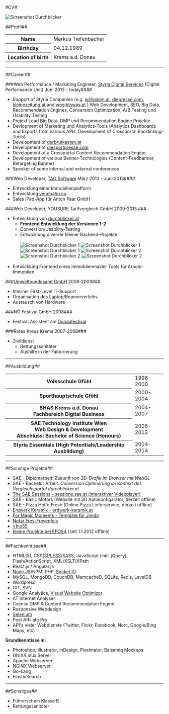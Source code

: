 #CV#

![Screenshot Durchblicker](https://raw.github.com/tiefenb/ll/master/images/thumbs/myself.jpg)

##Profil##

<table>
	<tr><th>Name</th><td>Markus Tiefenbacher</td></tr>
	<tr><th>Birthday</th><td>04.12.1989</td></tr>
	<tr><th>Location of birth</th><td>Krems a.d. Donau</td></tr>
</table>

---

##Career##

###Web Performance / Marketing Engineer, [Styria Digital Services](http://styriadigitalservices.com/) (Digital Performance Unit) Juni 2013 - today####

* Support of Styria Companies (e.g. [willhaben.at](http://www.willhaben.at/), [diepresse.com](http://diepresse.at/), [kleinezeitung.at](http://www.kleinezeitung.at/) and [wogibtswas.at](http://www.wogibtswas.at/) ) Web Development, SEO, Big Data, Recommendation Engines, Conversion Optimization, A/B Testing und Usability Testing
* Projekt Lead Big Data, DMP und Recommendation Engine Projekte
* Devlopment of Marketing und Analytics-Tools (Analytics Dashboards and Exports from various APIs, Development of Crossportal Backlinking-Tools)
* Development of [derbrutkasten.at](https://www.derbrutkasten.at/)
* Development of [diesportpresse.com](https://www.diesportpresse.com)
* Development of a Crossportal Content Recommendation Engine
* Development of various Banner-Technologies (Content-Feedbanner, Retargeting Banner)
* Speaker of some internal and external conferences

###Web Developer, [TAO Software](http://software.tao.at) März 2013 - Juni 2013####

* Entwicklung einer Immobilienplatform
* Entwicklung [vennbahn.eu](http://www.vennbahn.eu/)
* Sales iPad-App für Anton Paar GmbH

###Web Developer, YOUSURE Tarifvergleich GmbH 2009-2013 ###
* Entwicklung von [durchblicker.at](https://durchblicker.at)
	* **Frontend Entwicklung der Versionen 1-2**
	* Conversion/Usability-Testing
	* Entwicklung diverser kleiner Backend-Projekte
	<br/><br/>
	![Screenshot Durchblicker 1](https://raw.github.com/tiefenb/ll/master/images/thumbs/db1.jpg) ![Screenshot Durchblicker 1](https://raw.github.com/tiefenb/ll/master/images/thumbs/db2.jpg) ![Screenshot Durchblicker 1](https://raw.github.com/tiefenb/ll/master/images/thumbs/db3.jpg)
	![Screenshot Durchblicker 2](https://raw.github.com/tiefenb/ll/master/images/thumbs/db4.jpg) ![Screenshot Durchblicker 2](https://raw.github.com/tiefenb/ll/master/images/thumbs/db5.jpg) ![Screenshot Durchblicker 2](https://raw.github.com/tiefenb/ll/master/images/thumbs/db6.jpg)
	<br/><br/>
* Entwicklung Frontend eines Immoblienmakler Tools für Arnold-Immoblien

###[Umweltbundesamt GmbH](http://www.umweltbundesamt.at/) 2008-2009###
*  Interner First-Level IT-Support
*  Organisation des Laptop/Beamerverleihs
*  Austausch von Hardware

###NÖ Festival GmbH 2008###
*  Festival Assistent am [Donaufestival](http://www.donaufestival.at/)

###Rotes Kreuz Krems 2007-2008###
* Zivildienst
	* Rettungssanitäter
	* Aushilfe in der Fakturierung

---

##Ausbildung##

<table>
	<tr><th>Volksschule Gföhl</th><td>1996-2000</td></tr>
	<tr><th>Sporthauptschule Gföhl</th><td>2000-2004</td></tr>
	<tr><th>BHAS Krems a.d. Donau<br/>Fachbereich Digital Business</th><td>2004-2007</td></tr>
	<tr><th>SAE Technology Institute Wien<br/>Web Design & Development<br/>Abschluss: Bachelor of Science (Honours)</th><td>2008-2012</td></tr>
	<tr><th>Styria Essentials (High Potentials/Leadership Ausbildung)</th><td>2014-2014</td></tr>
</table>

---

##Sonstige Projekte##
* SAE - Diplomarbeit: *Zukunft von 3D-Grafik im Browser mit WebGL*
* SAE - Bachelor Arbeit: *Conversion Optimerung im Kontext des Vergleichsportal durchblicker.at*
* [The SAE Sessions - sessions.sae.at (interaktiver Videoplayer)](http://sessions.sae.at)
* SAE - Basic Motors (Website mit 3D Autokonfigarator, derzeit offline)
* SAE - Pizza Hot'n'Fresh (Online Pizza Lieferservice, derzeit offline)
* [Erdwerk Keramik - erdwerk-keramik.at](http://www.erdwerk-keramik.at)
* [For Magic Moments - Template für Jimdo](http://www.for-magic-moments.com)
* [Notar Frey-Freyenfels](http://www.notar-frey-freyenfels.at)
* [v1no55](http://v1no55.at/)
* [kleine Projekte bei EPOS4](http://rip.epos4.at) (seit 1.1.2012 offline)

---

##Fachkenntisse##
* HTML(5), CSS(3)/[LESS](http://lesscss.org/)/SASS, JavaScript (inkl. jQuery), Flash/ActionScript, XML/XSLT/XPath
* React.js / Angular.js
* [Node.JS](http://nodejs.org/)/NPM, PHP, [Socket.IO](http://socket.io/)
* MySQL, MongoDB, CouchDB, MemcacheD, SQLite, Redis, LevelDB
* Wordpress
* GIT, SVN
* Google Analytics, [Visual Website Optimizer](http://visualwebsiteoptimizer.com/)
* AT Internet Analyser
* Cxense DMP & Content Recommendation Engine
* Responsive Webdesign
* [Selenium](http://seleniumhq.org/)
* Post Affiliate Pro
* API's vieler Webdienste (Twitter, Flickr, Facebook, Norc, Google/Bing Maps, etc)

**Grundkenntisse in:**

* Photoshop, Illustrator, InDesign, Pixelmator, Balsamiq Mockups
* UNIX/Linux Server
* Apache Webserver
* NGINX Webserver
* Go-Lang
* ElasticSearch

---

##Sonstiges##
* Führerschein Klasse B
* Rettungssanitäter
